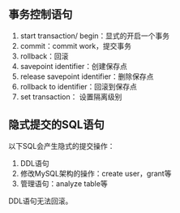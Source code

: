 ## 事务控制语句

1. start transaction/ begin：显式的开启一个事务
2. commit：commit work，提交事务
3. rollback：回滚
4. savepoint identifier：创建保存点
5. release savepoint identifier：删除保存点
6. rollback to identifier：回滚到保存点
7. set transaction： 设置隔离级别



## 隐式提交的SQL语句

以下SQL会产生隐式的提交操作：

1. DDL语句
2. 修改MySQL架构的操作：create user，grant等
3. 管理语句：analyze table等

DDL语句无法回滚。
